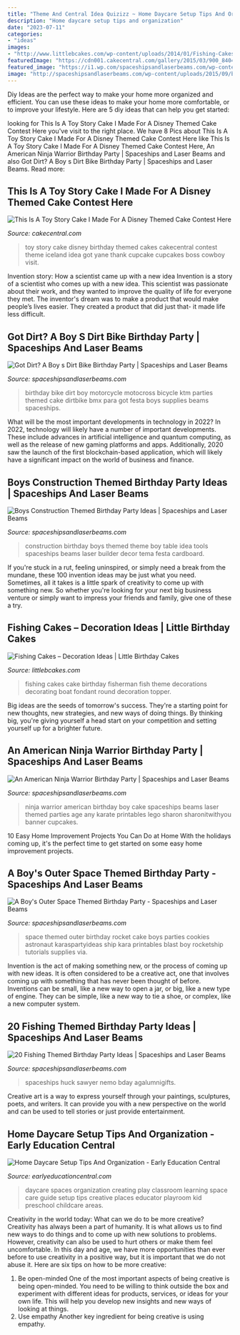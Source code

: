 ```yaml
---
title: "Theme And Central Idea Quizizz ~ Home Daycare Setup Tips And Organization"
description: "Home daycare setup tips and organization"
date: "2023-07-11"
categories:
- "ideas"
images:
- "http://www.littlebcakes.com/wp-content/uploads/2014/01/Fishing-Cakes-Pictures.jpg"
featuredImage: "https://cdn001.cakecentral.com/gallery/2015/03/900_840437D1My_this-is-a-toy-story-cake-i-made-for-a-disney-themed-cake-contest-here-in-iceland-got-the-idea-here-from-cakecentral-from-yane-thank-you-so.jpg"
featured_image: "https://i1.wp.com/spaceshipsandlaserbeams.com/wp-content/uploads/2018/03/boys-outer-space-themed-birthday-party-food-cookie-ideas.jpg?fit=620%2C413&amp;ssl=1"
image: "http://spaceshipsandlaserbeams.com/wp-content/uploads/2015/09/boy-themed-american-ninja-birthday-party-ideas.jpg"
---
```



Diy Ideas are the perfect way to make your home more organized and efficient. You can use these ideas to make your home more comfortable, or to improve your lifestyle. Here are 5 diy ideas that can help you get started: 

	

		
looking for This Is A Toy Story Cake I Made For A Disney Themed Cake Contest Here you've visit to the right place. We have 8 Pics about This Is A Toy Story Cake I Made For A Disney Themed Cake Contest Here like This Is A Toy Story Cake I Made For A Disney Themed Cake Contest Here, An American Ninja Warrior Birthday Party | Spaceships and Laser Beams and also Got Dirt? A Boy s Dirt Bike Birthday Party | Spaceships and Laser Beams. Read more:
		
    
## This Is A Toy Story Cake I Made For A Disney Themed Cake Contest Here

<img loading=lazy src="https://cdn001.cakecentral.com/gallery/2015/03/900_840437D1My_this-is-a-toy-story-cake-i-made-for-a-disney-themed-cake-contest-here-in-iceland-got-the-idea-here-from-cakecentral-from-yane-thank-you-so.jpg" onerror="this.onerror=null;this.src='https://tse3.mm.bing.net/th?id=OIP.Ift2WOHHSHonwAFDlhJUlwHaJ6&amp;pid=15.1';" alt="This Is A Toy Story Cake I Made For A Disney Themed Cake Contest Here">

_Source: cakecentral.com_

>toy story cake disney birthday themed cakes cakecentral contest theme iceland idea got yane thank cupcake cupcakes boss cowboy visit. 

	

Invention story: How a scientist came up with a new idea
Invention is a story of a scientist who comes up with a new idea. This scientist was passionate about their work, and they wanted to improve the quality of life for everyone they met. The inventor's dream was to make a product that would make people’s lives easier. They created a product that did just that- it made life less difficult.

    
## Got Dirt? A Boy S Dirt Bike Birthday Party | Spaceships And Laser Beams

<img loading=lazy src="http://spaceshipsandlaserbeams.com/wp-content/uploads/2015/09/dirt-bike-birthday-party-ideas.jpg" onerror="this.onerror=null;this.src='https://tse2.mm.bing.net/th?id=OIP.NiHNz_h--5_9SAYwVLI17AHaLH&amp;pid=15.1';" alt="Got Dirt? A Boy s Dirt Bike Birthday Party | Spaceships and Laser Beams">

_Source: spaceshipsandlaserbeams.com_

>birthday bike dirt boy motorcycle motocross bicycle ktm parties themed cake dirtbike bmx para got festa boys supplies beams spaceships. 

	

What will be the most important developments in technology in 2022?
In 2022, technology will likely have a number of important developments. These include advances in artificial intelligence and quantum computing, as well as the release of new gaming platforms and apps. Additionally, 2020 saw the launch of the first blockchain-based application, which will likely have a significant impact on the world of business and finance.

    
## Boys Construction Themed Birthday Party Ideas | Spaceships And Laser Beams

<img loading=lazy src="http://spaceshipsandlaserbeams.com/wp-content/uploads/2015/09/construction-birthday-party-ideas-for-boys-300.jpg" onerror="this.onerror=null;this.src='https://tse4.mm.bing.net/th?id=OIP.cngOrBKtIti41AAFAzeKMAHaLH&amp;pid=15.1';" alt="Boys Construction Themed Birthday Party Ideas | Spaceships and Laser Beams">

_Source: spaceshipsandlaserbeams.com_

>construction birthday boys themed theme boy table idea tools spaceships beams laser builder decor tema festa cardboard. 

	

If you're stuck in a rut, feeling uninspired, or simply need a break from the mundane, these 100 invention ideas may be just what you need. Sometimes, all it takes is a little spark of creativity to come up with something new. So whether you're looking for your next big business venture or simply want to impress your friends and family, give one of these a try.

    
## Fishing Cakes – Decoration Ideas | Little Birthday Cakes

<img loading=lazy src="http://www.littlebcakes.com/wp-content/uploads/2014/01/Fishing-Cakes-Pictures.jpg" onerror="this.onerror=null;this.src='https://tse2.mm.bing.net/th?id=OIP.WJsRCzF0Q2CVUEzy-8cMmQHaJ4&amp;pid=15.1';" alt="Fishing Cakes – Decoration Ideas | Little Birthday Cakes">

_Source: littlebcakes.com_

>fishing cakes cake birthday fisherman fish theme decorations decorating boat fondant round decoration topper. 

	

Big ideas are the seeds of tomorrow's success. They're a starting point for new thoughts, new strategies, and new ways of doing things. By thinking big, you're giving yourself a head start on your competition and setting yourself up for a brighter future.

    
## An American Ninja Warrior Birthday Party | Spaceships And Laser Beams

<img loading=lazy src="http://spaceshipsandlaserbeams.com/wp-content/uploads/2015/09/boy-themed-american-ninja-birthday-party-ideas.jpg" onerror="this.onerror=null;this.src='https://tse4.mm.bing.net/th?id=OIP.xExh3zg-N4M79G7uWqtomAHaLH&amp;pid=15.1';" alt="An American Ninja Warrior Birthday Party | Spaceships and Laser Beams">

_Source: spaceshipsandlaserbeams.com_

>ninja warrior american birthday boy cake spaceships beams laser themed parties age any karate printables lego sharon sharonitwithyou banner cupcakes. 

	

10 Easy Home Improvement Projects You Can Do at Home
With the holidays coming up, it's the perfect time to get started on some easy home improvement projects.

    
## A Boy&#039;s Outer Space Themed Birthday Party - Spaceships And Laser Beams

<img loading=lazy src="https://i1.wp.com/spaceshipsandlaserbeams.com/wp-content/uploads/2018/03/boys-outer-space-themed-birthday-party-food-cookie-ideas.jpg?fit=620%2C413&amp;ssl=1" onerror="this.onerror=null;this.src='https://tse4.mm.bing.net/th?id=OIP.dOV4GiiFIa5kTj7-DV49agHaE7&amp;pid=15.1';" alt="A Boy&#039;s Outer Space Themed Birthday Party - Spaceships and Laser Beams">

_Source: spaceshipsandlaserbeams.com_

>space themed outer birthday rocket cake boys parties cookies astronaut karaspartyideas ship kara printables blast boy rocketship tutorials supplies via. 

	

Invention is the act of making something new, or the process of coming up with new ideas. It is often considered to be a creative act, one that involves coming up with something that has never been thought of before. Inventions can be small, like a new way to open a jar, or big, like a new type of engine. They can be simple, like a new way to tie a shoe, or complex, like a new computer system.

    
## 20 Fishing Themed Birthday Party Ideas | Spaceships And Laser Beams

<img loading=lazy src="https://spaceshipsandlaserbeams.com/wp-content/uploads/2015/09/fishing-themed-birthday-party-ideas-boys.jpg.jpg" onerror="this.onerror=null;this.src='https://tse3.mm.bing.net/th?id=OIP.CfUyq19P-yfUnXIfSvRNawHaLH&amp;pid=15.1';" alt="20 Fishing Themed Birthday Party Ideas | Spaceships and Laser Beams">

_Source: spaceshipsandlaserbeams.com_

>spaceships huck sawyer nemo bday agalumnigifts. 

	

Creative art is a way to express yourself through your paintings, sculptures, poets, and writers. It can provide you with a new perspective on the world and can be used to tell stories or just provide entertainment.

    
## Home Daycare Setup Tips And Organization - Early Education Central

<img loading=lazy src="http://www.earlyeducationcentral.com/wp-content/uploads/2015/12/title22.jpg" onerror="this.onerror=null;this.src='https://tse3.mm.bing.net/th?id=OIP.Yqc5hESkoZILp57LohYQiQHaE8&amp;pid=15.1';" alt="Home Daycare Setup Tips And Organization - Early Education Central">

_Source: earlyeducationcentral.com_

>daycare spaces organization creating play classroom learning space care guide setup tips creative places educator playroom kid preschool childcare areas. 

	

Creativity in the world today: What can we do to be more creative?
Creativity has always been a part of humanity. It is what allows us to find new ways to do things and to come up with new solutions to problems. However, creativity can also be used to hurt others or make them feel uncomfortable. In this day and age, we have more opportunities than ever before to use creativity in a positive way, but it is important that we do not abuse it. Here are six tips on how to be more creative: 
1. Be open-minded
One of the most important aspects of being creative is being open-minded. You need to be willing to think outside the box and experiment with different ideas for products, services, or ideas for your own life. This will help you develop new insights and new ways of looking at things. 
2. Use empathy
Another key ingredient for being creative is using empathy.

